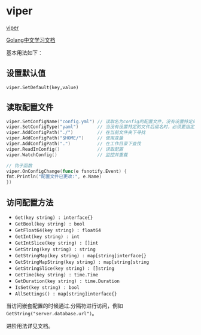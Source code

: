 # viper

[viper](https://github.com/spf13/viper)

[Golang中文学习文档](https://golang.halfiisland.com/community/pkgs/config/Viper.html)

基本用法如下：

## 设置默认值

`viper.SetDefault(key,value)`

## 读取配置文件

```go
viper.SetConfigName("config.yml") // 读取名为config的配置文件，没有设置特定的文件后缀名
viper.SetConfigType("yaml")       // 当没有设置特定的文件后缀名时，必须要指定文件类型
viper.AddConfigPath("./")         // 在当前文件夹下寻找
viper.AddConfigPath("$HOME/")     // 使用变量
viper.AddConfigPath(".")          // 在工作目录下查找
viper.ReadInConfig()              // 读取配置
viper.WatchConfig()               // 监控并重载

// 钩子函数
viper.OnConfigChange(func(e fsnotify.Event) {
fmt.Println("配置文件已更改:", e.Name)
})
```

## 访问配置方法

- `Get(key string) : interface{}`
- `GetBool(key string) : bool`
- `GetFloat64(key string) : float64`
- `GetInt(key string) : int`
- `GetIntSlice(key string) : []int`
- `GetString(key string) : string`
- `GetStringMap(key string) : map[string]interface{}`
- `GetStringMapString(key string) : map[string]string`
- `GetStringSlice(key string) : []string`
- `GetTime(key string) : time.Time`
- `GetDuration(key string) : time.Duration`
- `IsSet(key string) : bool`
- `AllSettings() : map[string]interface{}`

当访问嵌套配置的时候通过.分隔符进行访问，例如`GetString("server.database.url")`。

进阶用法详见文档。
